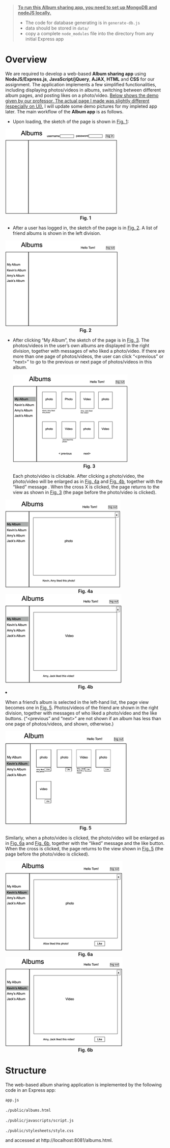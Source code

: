  

> <u>**To run this Album sharing app, you need to set up MongoDB and nodeJS locally.**</u>
>
> * The code for database generating is in `generate-db.js`
> * data should be stored in `data/`
> * copy a complete `node_modules` file into the directory from any initial Express app





# Overview 

We are required to develop a web-based **Album sharing app** using **NodeJS/Express.js**, **JavaScript/jQuery**, **AJAX**, **HTML** and **CSS** for our assignment. The application implements a few simplified functionalities, including displaying photos/videos in albums, switching between different album pages, and posting likes on a photo/video. <u>Below shows the demo given by our professor. The actual page I made was slightly different (especially on UI).</u> I will update some demo pictures for my impleted app later. The main workflow of the **Album app** is as follows. 

* Upon loading, the sketch of the page is shown in <u>Fig. 1</u>: 

<img src="./readme_pic/Picture1.png" alt="fig1" />

<center><b>Fig. 1</b></center>

* After a user has logged in, the sketch of the page is in <u>Fig. 2</u>. A list of friend albums is shown in the left division. 

<img src="./readme_pic/Picture2.png" alt="fig2" />

<center><b>Fig. 2</b></center>

* After clicking “My Album”, the sketch of the page is in <u>Fig. 3</u>. The photos/videos in the user’s own albums are displayed in the right division, together with messages of who liked a photo/video. If there are more than one page of photos/videos, the user can click “<previous” or “next>” to go to the previous or next page of photos/videos in this album. 

  <img src="./readme_pic/Picture3.png" alt="fig3" />

  <center><b>Fig. 3</b></center>
  
  Each photo/video is clickable. After clicking a photo/video, the photo/video will be enlarged as in <u>Fig. 4a</u> and <u>Fig. 4b</u>, together with the “liked” message . When the cross X is clicked, the page returns to the view as shown in <u>Fig. 3</u> (the page before the photo/video is clicked). 

<img src="./readme_pic/Picture4a.png" alt="fig4a" />

<center><b>Fig. 4a</b></center>

<img src="./readme_pic/Picture4b.png" alt="fig4b"  />

<center><b>Fig. 4b</b></center

* When a friend’s album is selected in the left-hand list, the page view becomes one in <u>Fig. 5</u>. Photos/videos of the friend are shown in the right division, together with messages of who liked a photo/video and the like buttons. (“<previous” and “next>” are not shown if an album has less than one page of photos/videos, and shown, otherwise.) 

  <img src="./readme_pic/Picture5.png" alt="fig5" />

  <center><b>Fig. 5</b></center>
  
  Similarly, when a photo/video is clicked, the photo/video will be enlarged as in <u>Fig. 6a</u> and <u>Fig. 6b</u>, together with the “liked” message and the like button. When the cross is clicked, the page returns to the view shown in <u>Fig. 5</u> (the page before the photo/video is clicked). 

<img src="./readme_pic/Picture6a.png" alt="fig6a" />

<center><b>Fig. 6a</b></center>

<img src="./readme_pic/Picture6b.png" alt="fig6b" />

<center><b>Fig. 6b</b></center>

# Structure

The web-based album sharing application is implemented by the following code in an Express app: 

```tree
app.js 

./public/albums.html 

./public/javascripts/script.js 

./public/stylesheets/style.css 
```

and accessed at http://localhost:8081/albums.html. 